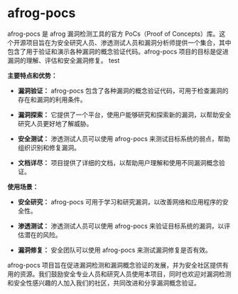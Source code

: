 # afrog-pocs
afrog-pocs 是 afrog 漏洞检测工具的官方 PoCs（Proof of Concepts）库。这个开源项目旨在为安全研究人员、渗透测试人员和漏洞分析师提供一个集合，其中包含了用于验证和演示各种漏洞的概念验证代码。afrog-pocs 项目的目标是促进漏洞的理解、评估和安全漏洞修复。 test

**主要特点和优势：**

- **漏洞验证：** afrog-pocs 包含了各种漏洞的概念验证代码，可用于检查漏洞的存在和漏洞的利用条件。

- **漏洞探索：** 它提供了一个平台，使用户能够研究和探索新的漏洞，以帮助安全研究人员更好地了解威胁。

- **安全测试：** 渗透测试人员可以使用 afrog-pocs 来测试目标系统的弱点，帮助组织识别和修复漏洞。

- **文档详尽：** 项目提供了详细的文档，以帮助用户理解和使用不同漏洞概念验证。

**使用场景：**

- **安全研究：** afrog-pocs 可用于学习和研究漏洞，以改善网络和应用程序的安全性。

- **渗透测试：** 渗透测试人员可以使用 afrog-pocs 来验证目标系统的漏洞，以评估潜在的风险。

- **漏洞修复：** 安全团队可以使用 afrog-pocs 来测试漏洞修复是否有效。

afrog-pocs 项目旨在促进漏洞检测和漏洞概念验证的发展，并为安全社区提供有用的资源。我们鼓励安全专业人员和研究人员使用本项目，同时也欢迎对漏洞检测和安全性感兴趣的人加入我们的社区，共同改进和分享漏洞概念验证。
